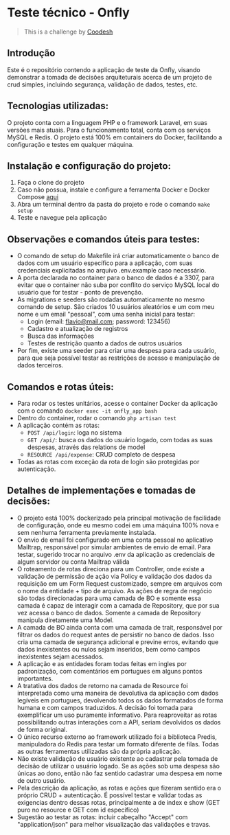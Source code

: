 # Teste técnico - Onfly

>  This is a challenge by [Coodesh](https://coodesh.com/)

## Introdução

Este é o repositório contendo a aplicação de teste da Onfly, visando demonstrar a tomada de decisões arquiteturais acerca de um projeto de crud simples, incluindo segurança, validação de dados, testes, etc.

## Tecnologias utilizadas:

O projeto conta com a linguagem PHP e o framework Laravel, em suas versões mais atuais.
Para o funcionamento total, conta com os serviços MySQL e Redis.
O projeto está 100% em containers do Docker, facilitando a configuração e testes em qualquer máquina.

## Instalação e configuração do projeto:

1. Faça o clone do projeto
2. Caso não possua, instale e configure a ferramenta Docker e Docker Compose [aqui](https://docs.docker.com/get-docker/)
3. Abra um terminal dentro da pasta do projeto e rode o comando ```make setup```
4. Teste e navegue pela aplicação

## Observações e comandos úteis para testes:

- O comando de setup do Makefile irá criar automaticamente o banco de dados com um usuário específico para a aplicação, com suas credenciais explicitadas no arquivo .env.example caso necessário.
- A porta declarada no container para o banco de dados é a 3307, para evitar que o container não suba por conflito do serviço MySQL local do usuário que for testar - ponto de prevenção.
- As migrations e seeders são rodadas automaticamente no mesmo comando de setup. São criados 10 usuários aleatórios e um com meu nome e um email "pessoal", com uma senha inicial para testar:
    - Login (email: flavio@mail.com; password: 123456)
    - Cadastro e atualização de registros
    - Busca das informações
    - Testes de restrição quanto a dados de outros usuários
- Por fim, existe uma seeder para criar uma despesa para cada usuário, para que seja possível testar as restrições de acesso e manipulação de dados terceiros.

## Comandos e rotas úteis:
- Para rodar os testes unitários, acesse o container Docker da aplicação com o comando ```docker exec -it onfly_app bash```
- Dentro do container, rodar o comando ```php artisan test```
- A aplicação contém as rotas:
    - ```POST /api/login```: loga no sistema
    - ```GET /api/```: busca os dados do usuário logado, com todas as suas despesas, através das relations de model
    - ```RESOURCE /api/expense```: CRUD completo de despesa
- Todas as rotas com exceção da rota de login são protegidas por autenticação.

## Detalhes de implementações e tomadas de decisões:
- O projeto está 100% dockerizado pela principal motivação de facilidade de configuração, onde eu mesmo codei em uma máquina 100% nova e sem nenhuma ferramenta previamente instalada.
- O envio de email foi configurado em uma conta pessoal no aplicativo Mailtrap, responsável por simular ambientes de envio de email. Para testar, sugerido trocar no arquivo .env da aplicação as credenciais de algum servidor ou conta Mailtrap válida
- O roteamento de rotas direciona para um Controller, onde existe a validação de permissão de ação via Policy e validação dos dados da requisição em um Form Request customizado, sempre em arquivos com o nome da entidade + tipo de arquivo. As ações de regra de negócio são todas direcionadas para uma camada de BO e somente essa camada é capaz de interagir com a camada de Repository, que por sua vez acessa o banco de dados. Somente a camada de Repository manipula diretamente uma Model.
- A camada de BO ainda conta com uma camada de trait, responsável por filtrar os dados do request antes de persistir no banco de dados. Isso cria uma camada de segurança adicional e previne erros, evitando que dados inexistentes ou nulos sejam inseridos, bem como campos inexistentes sejam acessados.
- A aplicação e as entidades foram todas feitas em ingles por padronização, com comentários em portugues em alguns pontos importantes.
- A tratativa dos dados de retorno na camada de Resource foi interpretada como uma maneira de devolutiva da aplicação com dados legíveis em portugues, devolvendo todos os dados formatados de forma humana e com campos traduzidos. A decisão foi tomada para exemplificar um uso puramente informativo. Para reaproveitar as rotas possibilitando outras interações com a API, seriam devolvidos os dados de forma original.
- O único recurso externo ao framework utilizado foi a biblioteca Predis, manipuladora do Redis para testar um formato diferente de filas. Todas as outras ferramentas utilizadas são da própria aplicação.
- Não existe validação de usuário existente ao cadastrar pela tomada de decisão de utilizar o usuário logado. Se as ações sob uma despesa são únicas ao dono, então não faz sentido cadastrar uma despesa em nome de outro usuário.
- Pela descrição da aplicação, as rotas e ações que fizeram sentido era o próprio CRUD + autenticação. É possível testar e validar todas as exigencias dentro dessas rotas, principalmente a de index e show (GET puro no resource e GET com id específico)
- Sugestão ao testar as rotas: incluir cabeçalho "Accept" com "application/json" para melhor visualização das validações e travas.

